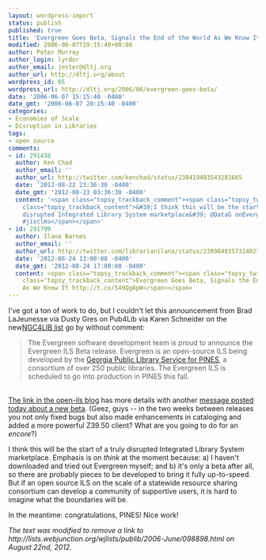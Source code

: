 ```yaml
---
layout: wordpress-import
status: publish
published: true
title: 'Evergreen Goes Beta, Signals the End of the World As We Know It'
modified: 2006-06-07T19:15:40+00:00
author: Peter Murray
author_login: lyrdor
author_email: jester@dltj.org
author_url: http://dltj.org/about
wordpress_id: 65
wordpress_url: http://dltj.org/2006/06/evergreen-goes-beta/
date: '2006-06-07 15:15:40 -0400'
date_gmt: '2006-06-07 20:15:40 -0400'
categories:
- Economies of Scale
- Disruption in Libraries
tags:
- open source
comments:
- id: 291438
  author: Ken Chad
  author_email: ''
  author_url: http://twitter.com/kenchad/status/238419403543281665
  date: '2012-08-22 23:36:30 -0400'
  date_gmt: '2012-08-23 03:36:30 -0400'
  content: '<span class="topsy_trackback_comment"><span class="topsy_twitter_username"><span
    class="topsy_trackback_content">&#39;I think this will be the start of a truly
    disrupted Integrated Library System marketplace&#39; @DataG onEvergreen http://t.co/2WSuwX7s
    #jisclms</span></span>'
- id: 291799
  author: Ilana Barnes
  author_email: ''
  author_url: http://twitter.com/librarianilana/status/238984035731402754
  date: '2012-08-24 13:00:08 -0400'
  date_gmt: '2012-08-24 17:00:08 -0400'
  content: <span class="topsy_trackback_comment"><span class="topsy_twitter_username"><span
    class="topsy_trackback_content">Evergreen Goes Beta, Signals the End of the World
    As We Know It http://t.co/549Qg8pW</span></span>
---
```

<p>I've got a ton of work to do, but I couldn't let this announcement from Brad LaJeunesse via <span class="removed_link" title="http://lists.webjunction.org/wjlists/publib/2006-June/098898.html">Dusty Gres on Pub4Lib</span> via Karen Schneider on the new<a href="http://listserv.nd.edu/cgi-bin/wa?A0=NGC4LIB" title="302 Found">NGC4LIB list</a> go by without comment:</p>
<blockquote><p>
The Evergreen software development team is proud to announce the Evergreen ILS Beta release. Evergreen is an open-source ILS being developed by the <a href="http://www.georgialibraries.org/public/pines.html" title="302 Found">Georgia Public Library Service for PINES</a>, a consortium of over 250 public libraries. The Evergreen ILS is scheduled to go into production in PINES this fall.
</p></blockquote>
<p><!--more--><br />
<a href="http://open-ils.org/blog/?p=57" title="Evergreen has reached Beta &amp;#8211; evergreen-ils blog">The link in the open-ils blog</a> has more details with another <a href="http://open-ils.org/blog/?p=58" title="Fresh Evergreen Beta Cut (version Beta .05) &amp;#8211; evergreen-ils blog">message posted today about a new beta</a>.  (Geez, guys -- in the two weeks between releases you not only fixed bugs but also made enhancements in cataloging and added a more powerful Z39.50 client?  What are you going to do for an <i>encore</i>?)</p>
<p>I think this will be the start of a truly disrupted Integrated Library System marketplace.  Emphasis is on <em>think</em> at the moment because: a) I haven't downloaded and tried out Evergreen myself; and b) it's only a beta after all, so there are probably pieces to be developed to bring it fully up-to-speed.  But if an open source ILS on the scale of a statewide resource sharing consortium can develop a community of supportive users, it is hard to imagine what the boundaries will be.</p>
<p>In the meantime:  congratulations, PINES!  Nice work!</p>
<p style="padding:0;margin:0;font-style:italic;" class="removed_link">The text was modified to remove a link to http://lists.webjunction.org/wjlists/publib/2006-June/098898.html on August 22nd, 2012.</p>
